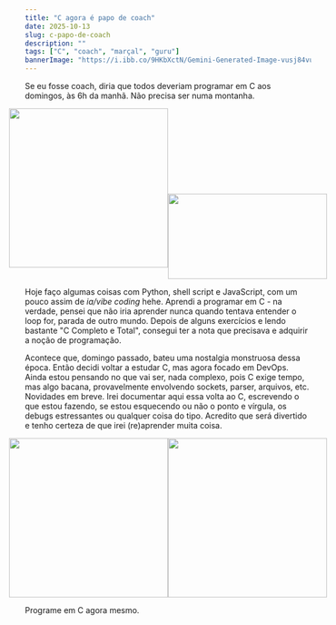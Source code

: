 ```yaml
---
title: "C agora é papo de coach"
date: 2025-10-13
slug: c-papo-de-coach
description: ""
tags: ["C", "coach", "marçal", "guru"]
bannerImage: "https://i.ibb.co/9HKbXctN/Gemini-Generated-Image-vusj84vusj84vusj.png"
---
```



Se eu fosse coach, diria que todos deveriam programar em C aos domingos, às 6h da manhã. Não precisa ser numa montanha.

<div style="display:flex; justify-content:center">
<img src="https://i.ibb.co/gLhTRJB0/c.jpg" width=280px/>
<img style="height: 150px;margin-top: 150px;" src="https://media.licdn.com/dms/image/v2/D4D12AQE80QiJNLEeXg/article-cover_image-shrink_720_1280/article-cover_image-shrink_720_1280/0/1719225630721?e=1762387200&v=beta&t=2bcUS0sswea3aMBB3mjVvOPuUJ-Vfu5tVpfcC80AFAc" width=280px />
</div>

Hoje faço algumas coisas com Python, shell script e JavaScript, com um pouco assim de *ia/vibe coding* hehe. Aprendi a programar em C - na verdade, pensei que não iria aprender nunca quando tentava entender o loop for, parada de outro mundo. Depois de alguns exercícios e lendo bastante "C Completo e Total", consegui ter a nota que precisava e adquirir a noção de programação.

Acontece que, domingo passado, bateu uma nostalgia monstruosa dessa época. Então decidi voltar a estudar C, mas agora focado em DevOps. Ainda estou pensando no que vai ser, nada complexo, pois C exige tempo, mas algo bacana, provavelmente envolvendo sockets, parser, arquivos, etc.
Novidades em breve. Irei documentar aqui essa volta ao C, escrevendo o que estou fazendo, se estou esquecendo ou não o ponto e vírgula, os debugs estressantes ou qualquer coisa do tipo. Acredito que será divertido e tenho certeza de que irei (re)aprender muita coisa.

<div style="display:flex; justify-content:center">
<img src="https://i.redd.it/v6qmjzfxcub31.jpg" width=280px />
<img src="https://i.programmerhumor.io/2022/01/programmerhumor-io-programming-memes-backend-memes-6a5086f584986e7.png" width=280px />
</div>

Programe em C agora mesmo.
